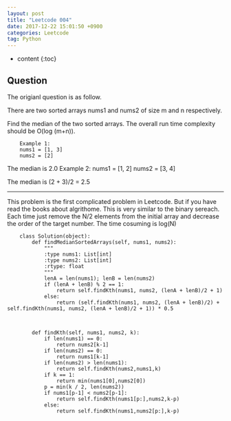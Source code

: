 ```yaml
---
layout: post
title: "Leetcode 004"
date: 2017-12-22 15:01:50 +0900
categories: Leetcode
tag: Python
---
```


* content
{:toc}





Question
-------------------
The origianl question is as follow.

There are two sorted arrays nums1 and nums2 of size m and n respectively.

Find the median of the two sorted arrays. The overall run time complexity should be O(log (m+n)).

		Example 1:
		nums1 = [1, 3]
		nums2 = [2]

The median is 2.0
		Example 2:
		nums1 = [1, 2]
		nums2 = [3, 4]

The median is (2 + 3)/2 = 2.5

--------------------
This problem is the first complicated problem in Leetcode. But if you have read the books about algrithome. This is very similar to the binary sereach. Each time just remove the N/2 elements from the initial array and decrease the order of the target number. The time cosuming is log(N)



		class Solution(object):
		    def findMedianSortedArrays(self, nums1, nums2):
		        """
		        :type nums1: List[int]
		        :type nums2: List[int]
		        :rtype: float
		        """
		        lenA = len(nums1); lenB = len(nums2)
		        if (lenA + lenB) % 2 == 1: 
		            return self.findKth(nums1, nums2, (lenA + lenB)/2 + 1)
		        else:
		            return (self.findKth(nums1, nums2, (lenA + lenB)/2) + self.findKth(nums1, nums2, (lenA + lenB)/2 + 1)) * 0.5 
		    
		    
		    
		    def findKth(self, nums1, nums2, k):
		        if len(nums1) == 0:
		            return nums2[k-1]
		        if len(nums2) == 0:
		            return nums1[k-1]
		        if len(nums2) > len(nums1):
		            return self.findKth(nums2,nums1,k)
		        if k == 1:
		            return min(nums1[0],nums2[0])
		        p = min(k / 2, len(nums2))
		        if nums1[p-1] < nums2[p-1]:
		            return self.findKth(nums1[p:],nums2,k-p)
		        else:
		            return self.findKth(nums1,nums2[p:],k-p)







            